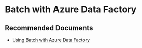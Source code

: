 <properties
    pageTitle="Batch with Azure Data Factory"
    description="Batch with Azure Data Factory"
    service="microsoft.batch"
    resource="batchaccounts"
    authors="matthchr"
    ms.author="matthchr"
    displayOrder=""
    articleId="batch-with-azure-data-factory"
    selfHelpType="generic"
    supportTopicIds="32635060"
    resourceTags=""
    productPesIds="15614"
    cloudEnvironments="public, Fairfax"
	ownershipId="Compute_AzureBatch"
/>

# Batch with Azure Data Factory

## **Recommended Documents**
* [Using Batch with Azure Data Factory](https://docs.microsoft.com/azure/data-factory/transform-data-using-dotnet-custom-activity?toc=%2fazure%2fbatch%2ftoc.json)
